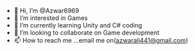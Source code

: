 - 👋 Hi, I’m @Azwar6969
- 👀 I’m interested in Games
- 🌱 I’m currently learning Unity and C# coding
- 💞️ I’m looking to collaborate on Game development
- 📫 How to reach me ...email me on(azwarali441@gmail.com)

<!---
Azwar6969/Azwar6969 is a ✨ special ✨ repository because its `README.md` (this file) appears on your GitHub profile.
You can click the Preview link to take a look at your changes.
--->
